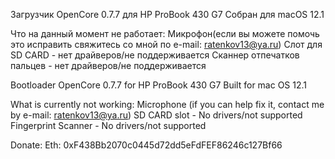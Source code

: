 Загрузчик OpenCore 0.7.7 для HP ProBook 430 G7
Собран для macOS 12.1

Что на данный момент не работает:
Микрофон(если вы можете помочь это исправить свяжитесь со мной по e-mail: ratenkov13@ya.ru)
Слот для SD CARD - нет драйверов/не поддерживается
Сканнер отпечатков пальцев - нет драйверов/не поддерживается

Bootloader OpenСore 0.7.7 for HP ProBook 430 G7
Built for mac OS 12.1

What is currently not working:
Microphone (if you can help fix it, contact me by e-mail: ratenkov13@ya.ru)
SD CARD slot - No drivers/not supported
Fingerprint Scanner - No drivers/not supported

Donate:
Eth: 0xF438Bb2070c0445d72dd5eFdFEF86246c127Bf66
